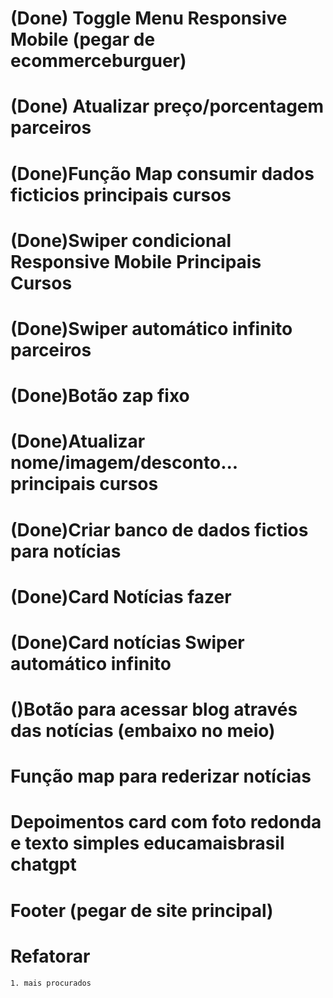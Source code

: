 # (Done) Toggle Menu Responsive Mobile (pegar de ecommerceburguer) 
# (Done) Atualizar preço/porcentagem parceiros
# (Done)Função Map consumir dados ficticios principais cursos
# (Done)Swiper condicional Responsive Mobile Principais Cursos
# (Done)Swiper automático infinito parceiros

# (Done)Botão zap fixo
# (Done)Atualizar nome/imagem/desconto... principais cursos

# (Done)Criar banco de dados fictios para notícias
# (Done)Card Notícias fazer
# (Done)Card notícias Swiper automático infinito
# ()Botão para acessar blog através das notícias (embaixo no meio)
# Função map para rederizar notícias
# Depoimentos card com foto redonda e texto simples educamaisbrasil chatgpt
# Footer (pegar de site principal)

# Refatorar
    1. mais procurados